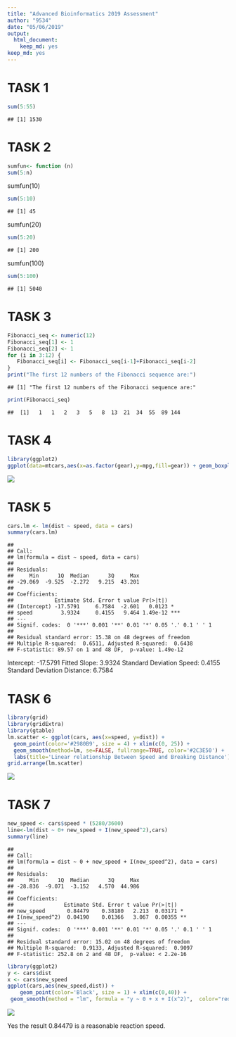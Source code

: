 ```yaml
---
title: "Advanced Bioinformatics 2019 Assessment"
author: "9534"
date: "05/06/2019"
output: 
  html_document: 
    keep_md: yes
keep_md: yes
---
```


# TASK 1

```r
sum(5:55)
```

```
## [1] 1530
```

# TASK 2

```r
sumfun<- function (n) 
sum(5:n)
```

sumfun(10)

```r
sum(5:10)
```

```
## [1] 45
```
sumfun(20)

```r
sum(5:20)
```

```
## [1] 200
```
sumfun(100)

```r
sum(5:100)
```

```
## [1] 5040
```
# TASK 3

```r
Fibonacci_seq <- numeric(12)
Fibonacci_seq[1] <- 1
Fibonacci_seq[2] <- 1
for (i in 3:12) { 
   Fibonacci_seq[i] <- Fibonacci_seq[i-1]+Fibonacci_seq[i-2]
}
print("The first 12 numbers of the Fibonacci sequence are:")
```

```
## [1] "The first 12 numbers of the Fibonacci sequence are:"
```

```r
print(Fibonacci_seq)
```

```
##  [1]   1   1   2   3   5   8  13  21  34  55  89 144
```
# TASK 4

```r
library(ggplot2)
ggplot(data=mtcars,aes(x=as.factor(gear),y=mpg,fill=gear)) + geom_boxplot()
```

![](Advanced_Bioinformatics_2019_Assessment_FINAL_files/figure-html/unnamed-chunk-7-1.png)<!-- -->

# TASK 5


```r
cars.lm <- lm(dist ~ speed, data = cars)
summary(cars.lm)
```

```
## 
## Call:
## lm(formula = dist ~ speed, data = cars)
## 
## Residuals:
##     Min      1Q  Median      3Q     Max 
## -29.069  -9.525  -2.272   9.215  43.201 
## 
## Coefficients:
##             Estimate Std. Error t value Pr(>|t|)    
## (Intercept) -17.5791     6.7584  -2.601   0.0123 *  
## speed         3.9324     0.4155   9.464 1.49e-12 ***
## ---
## Signif. codes:  0 '***' 0.001 '**' 0.01 '*' 0.05 '.' 0.1 ' ' 1
## 
## Residual standard error: 15.38 on 48 degrees of freedom
## Multiple R-squared:  0.6511,	Adjusted R-squared:  0.6438 
## F-statistic: 89.57 on 1 and 48 DF,  p-value: 1.49e-12
```
Intercept: -17.5791 
Fitted Slope: 3.9324
Standard Deviation Speed: 0.4155
Standard Deviation Distance: 6.7584

# TASK 6

```r
library(grid)
library(gridExtra)
library(gtable)
lm.scatter <- ggplot(cars, aes(x=speed, y=dist)) + 
  geom_point(color='#2980B9', size = 4) + xlim(c(0, 25)) + 
  geom_smooth(method=lm, se=FALSE, fullrange=TRUE, color='#2C3E50') + 
  labs(title='Linear relationship Between Speed and Breaking Distance')
grid.arrange(lm.scatter)
```

![](Advanced_Bioinformatics_2019_Assessment_FINAL_files/figure-html/unnamed-chunk-9-1.png)<!-- -->

# TASK 7


```r
new_speed <- cars$speed * (5280/3600)
line<-lm(dist ~ 0+ new_speed + I(new_speed^2),cars)
summary(line)
```

```
## 
## Call:
## lm(formula = dist ~ 0 + new_speed + I(new_speed^2), data = cars)
## 
## Residuals:
##     Min      1Q  Median      3Q     Max 
## -28.836  -9.071  -3.152   4.570  44.986 
## 
## Coefficients:
##                Estimate Std. Error t value Pr(>|t|)   
## new_speed       0.84479    0.38180   2.213  0.03171 * 
## I(new_speed^2)  0.04190    0.01366   3.067  0.00355 **
## ---
## Signif. codes:  0 '***' 0.001 '**' 0.01 '*' 0.05 '.' 0.1 ' ' 1
## 
## Residual standard error: 15.02 on 48 degrees of freedom
## Multiple R-squared:  0.9133,	Adjusted R-squared:  0.9097 
## F-statistic: 252.8 on 2 and 48 DF,  p-value: < 2.2e-16
```

```r
library(ggplot2)
y <- cars$dist
x <- cars$new_speed
ggplot(cars,aes(new_speed,dist)) + 
    geom_point(color='Black', size = 1) + xlim(c(0,40)) +
 geom_smooth(method = "lm", formula = "y ~ 0 + x + I(x^2)",  color="red", fullrange='TRUE') + labs(title= 'Reaction Time for Driver to Start Breaking ', y = 'Stopping Distance (feet)', x = "Speed")
```

![](Advanced_Bioinformatics_2019_Assessment_FINAL_files/figure-html/unnamed-chunk-11-1.png)<!-- -->

Yes the result 0.84479 is a reasonable reaction speed.
